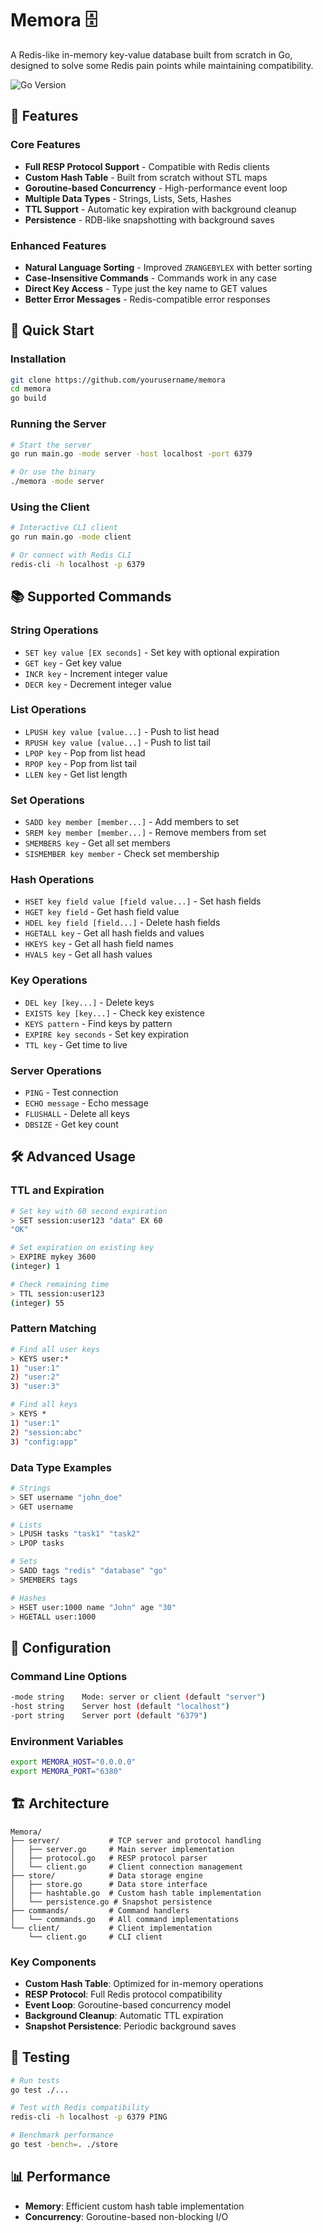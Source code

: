 # Memora 🗄️

A Redis-like in-memory key-value database built from scratch in Go, designed to solve some Redis pain points while maintaining compatibility.

![Go Version](https://img.shields.io/badge/Go-1.21+-blue)

## 🌟 Features

### Core Features
- **Full RESP Protocol Support** - Compatible with Redis clients
- **Custom Hash Table** - Built from scratch without STL maps
- **Goroutine-based Concurrency** - High-performance event loop
- **Multiple Data Types** - Strings, Lists, Sets, Hashes
- **TTL Support** - Automatic key expiration with background cleanup
- **Persistence** - RDB-like snapshotting with background saves

### Enhanced Features
- **Natural Language Sorting** - Improved `ZRANGEBYLEX` with better sorting
- **Case-Insensitive Commands** - Commands work in any case
- **Direct Key Access** - Type just the key name to GET values
- **Better Error Messages** - Redis-compatible error responses

## 🚀 Quick Start

### Installation

```bash
git clone https://github.com/yourusername/memora
cd memora
go build
```

### Running the Server

```bash
# Start the server
go run main.go -mode server -host localhost -port 6379

# Or use the binary
./memora -mode server
```

### Using the Client

```bash
# Interactive CLI client
go run main.go -mode client

# Or connect with Redis CLI
redis-cli -h localhost -p 6379
```

## 📚 Supported Commands

### String Operations
- `SET key value [EX seconds]` - Set key with optional expiration
- `GET key` - Get key value
- `INCR key` - Increment integer value
- `DECR key` - Decrement integer value

### List Operations
- `LPUSH key value [value...]` - Push to list head
- `RPUSH key value [value...]` - Push to list tail
- `LPOP key` - Pop from list head
- `RPOP key` - Pop from list tail
- `LLEN key` - Get list length

### Set Operations
- `SADD key member [member...]` - Add members to set
- `SREM key member [member...]` - Remove members from set
- `SMEMBERS key` - Get all set members
- `SISMEMBER key member` - Check set membership

### Hash Operations
- `HSET key field value [field value...]` - Set hash fields
- `HGET key field` - Get hash field value
- `HDEL key field [field...]` - Delete hash fields
- `HGETALL key` - Get all hash fields and values
- `HKEYS key` - Get all hash field names
- `HVALS key` - Get all hash values

### Key Operations
- `DEL key [key...]` - Delete keys
- `EXISTS key [key...]` - Check key existence
- `KEYS pattern` - Find keys by pattern
- `EXPIRE key seconds` - Set key expiration
- `TTL key` - Get time to live

### Server Operations
- `PING` - Test connection
- `ECHO message` - Echo message
- `FLUSHALL` - Delete all keys
- `DBSIZE` - Get key count

## 🛠️ Advanced Usage

### TTL and Expiration
```bash
# Set key with 60 second expiration
> SET session:user123 "data" EX 60
"OK"

# Set expiration on existing key
> EXPIRE mykey 3600
(integer) 1

# Check remaining time
> TTL session:user123
(integer) 55
```

### Pattern Matching
```bash
# Find all user keys
> KEYS user:*
1) "user:1"
2) "user:2"
3) "user:3"

# Find all keys
> KEYS *
1) "user:1"
2) "session:abc"
3) "config:app"
```

### Data Type Examples
```bash
# Strings
> SET username "john_doe"
> GET username

# Lists  
> LPUSH tasks "task1" "task2"
> LPOP tasks

# Sets
> SADD tags "redis" "database" "go"
> SMEMBERS tags

# Hashes
> HSET user:1000 name "John" age "30"
> HGETALL user:1000
```

## 🔧 Configuration

### Command Line Options
```bash
-mode string    Mode: server or client (default "server")
-host string    Server host (default "localhost") 
-port string    Server port (default "6379")
```

### Environment Variables
```bash
export MEMORA_HOST="0.0.0.0"
export MEMORA_PORT="6380"
```

## 🏗️ Architecture

```
Memora/
├── server/           # TCP server and protocol handling
│   ├── server.go     # Main server implementation
│   ├── protocol.go   # RESP protocol parser
│   └── client.go     # Client connection management
├── store/            # Data storage engine
│   ├── store.go      # Data store interface
│   ├── hashtable.go  # Custom hash table implementation
│   └── persistence.go # Snapshot persistence
├── commands/         # Command handlers
│   └── commands.go   # All command implementations
└── client/           # Client implementation
    └── client.go     # CLI client
```

### Key Components

- **Custom Hash Table**: Optimized for in-memory operations
- **RESP Protocol**: Full Redis protocol compatibility
- **Event Loop**: Goroutine-based concurrency model
- **Background Cleanup**: Automatic TTL expiration
- **Snapshot Persistence**: Periodic background saves

## 🧪 Testing

```bash
# Run tests
go test ./...

# Test with Redis compatibility
redis-cli -h localhost -p 6379 PING

# Benchmark performance
go test -bench=. ./store
```

## 📊 Performance
- **Memory**: Efficient custom hash table implementation
- **Concurrency**: Goroutine-based non-blocking I/O

